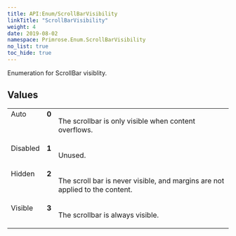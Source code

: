 ```yaml
---
title: API:Enum/ScrollBarVisibility
linkTitle: "ScrollBarVisibility"
weight: 4
date: 2019-08-02
namespace: Primrose.Enum.ScrollBarVisibility
no_list: true
toc_hide: true
---
```

<p class="summary">

Enumeration for ScrollBar visiblity.

</p>
 
## Values
 
<table class="studiohide">
<tbody>
<tr class="enum-row">
<td style="vertical-align:top;white-space:normal;">
<span class="name"">Auto</span></td>
<td style="vertical-align:top;white-space:normal;">
<b class="value"">0</b></td>
<td style="vertical-align:top;white-space:normal;">
<p>
The scrollbar is only visible when content overflows.
</p></td>
</tr>
<tr class="enum-row">
<td style="vertical-align:top;white-space:normal;">
<span class="name"">Disabled</span></td>
<td style="vertical-align:top;white-space:normal;">
<b class="value"">1</b></td>
<td style="vertical-align:top;white-space:normal;">
<p>
Unused.
</p></td>
</tr>
<tr class="enum-row">
<td style="vertical-align:top;white-space:normal;">
<span class="name"">Hidden</span></td>
<td style="vertical-align:top;white-space:normal;">
<b class="value"">2</b></td>
<td style="vertical-align:top;white-space:normal;">
<p>
The scroll bar is never visible, and margins are not applied to the content.
</p></td>
</tr>
<tr class="enum-row">
<td style="vertical-align:top;white-space:normal;">
<span class="name"">Visible</span></td>
<td style="vertical-align:top;white-space:normal;">
<b class="value"">3</b></td>
<td style="vertical-align:top;white-space:normal;">
<p>
The scrollbar is always visible.
</p></td>
</tr>
</tbody>
</table>
